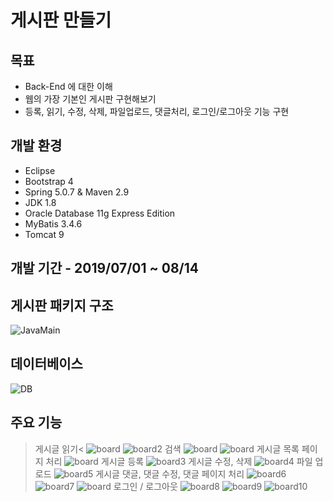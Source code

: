 # 게시판 만들기
## 목표
- Back-End 에 대한 이해
- 웹의 가장 기본인 게시판 구현해보기
- 등록, 읽기, 수정, 삭제, 파일업로드, 댓글처리, 로그인/로그아웃 기능 구현
## 개발 환경
- Eclipse
- Bootstrap 4
- Spring 5.0.7 & Maven 2.9
- JDK 1.8
- Oracle Database 11g Express Edition
- MyBatis 3.4.6
- Tomcat 9
## 개발 기간 - 2019/07/01 ~ 08/14
## 게시판 패키지 구조
![JavaMain](./md_resources/c1.PNG)
## 데이터베이스
![DB](./md_resources/d1.PNG)
## 주요 기능
> 게시글 읽기<
![board](./md_resources/board.PNG)
![board2](./md_resources/read.PNG)
> 검색
![board](./md_resources/search.PNG)
![board](./md_resources/search2.PNG)
> 게시글 목록 페이지 처리
![board](./md_resources/page.PNG)
> 게시글 등록
![board3](./md_resources/register.PNG)
> 게시글 수정, 삭제
![board4](./md_resources/modify.PNG)
> 파일 업로드
![board5](./md_resources/file.PNG)
> 게시글 댓글, 댓글 수정, 댓글 페이지 처리
![board6](./md_resources/reply.PNG)
![board7](./md_resources/replymodify.PNG)
![board](./md_resources/replypage.PNG)
> 로그인 / 로그아웃
![board8](./md_resources/login2.PNG)
![board9](./md_resources/login.PNG)
![board10](./md_resources/logout.PNG)
